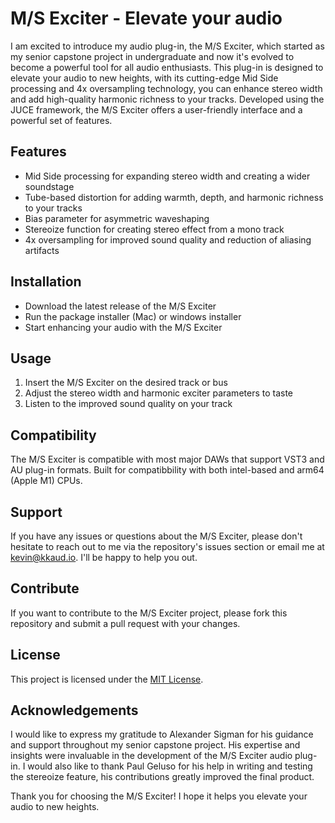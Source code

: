 # M/S Exciter - Elevate your audio

I am excited to introduce my audio plug-in, the M/S Exciter, which started as my senior capstone project in undergraduate and now it's evolved to become a powerful tool for all audio enthusiasts. This plug-in is designed to elevate your audio to new heights, with its cutting-edge Mid Side processing and 4x oversampling technology, you can enhance stereo width and add high-quality harmonic richness to your tracks. Developed using the JUCE framework, the M/S Exciter offers a user-friendly interface and a powerful set of features.

## Features
- Mid Side processing for expanding stereo width and creating a wider soundstage
- Tube-based distortion for adding warmth, depth, and harmonic richness to your tracks
- Bias parameter for asymmetric waveshaping
- Stereoize function for creating stereo effect from a mono track
- 4x oversampling for improved sound quality and reduction of aliasing artifacts

## Installation

- Download the latest release of the M/S Exciter
- Run the package installer (Mac) or windows installer
- Start enhancing your audio with the M/S Exciter

## Usage

1. Insert the M/S Exciter on the desired track or bus
2. Adjust the stereo width and harmonic exciter parameters to taste
3. Listen to the improved sound quality on your track

## Compatibility

The M/S Exciter is compatible with most major DAWs that support VST3 and AU plug-in formats. Built for compatibbility with both intel-based and arm64 (Apple M1) CPUs. 

## Support

If you have any issues or questions about the M/S Exciter, please don't hesitate to reach out to me via the repository's issues section or email me at kevin@kkaud.io. I'll be happy to help you out.

## Contribute

If you want to contribute to the M/S Exciter project, please fork this repository and submit a pull request with your changes.

## License

This project is licensed under the [MIT License](https://opensource.org/licenses/MIT).

## Acknowledgements

I would like to express my gratitude to Alexander Sigman for his guidance and support throughout my senior capstone project. His expertise and insights were invaluable in the development of the M/S Exciter audio plug-in. I would also like to thank Paul Geluso for his help in writing and testing the stereoize feature, his contributions greatly improved the final product.

Thank you for choosing the M/S Exciter! I hope it helps you elevate your audio to new heights.
